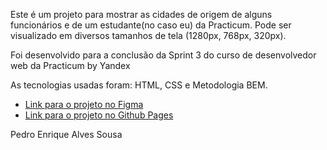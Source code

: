 Este é um projeto para mostrar as cidades de origem de alguns funcionários e de um estudante(no caso eu) da Practicum. Pode ser visualizado em diversos tamanhos de tela (1280px, 768px, 320px).

Foi desenvolvido para a conclusão da Sprint 3 do curso de desenvolvedor web da Practicum by Yandex

As tecnologias usadas foram: HTML, CSS e Metodologia BEM.

* [Link para o projeto no Figma](https://www.figma.com/file/GrMXsb1nThoKf3LFc42Bbh/WEB%2C-Sprint-3-%3A-De-P%C3%A1tria-para-P%C3%A1tria-%7C-desktop-%2B-mobile?node-id=0%3A1)
* [Link para o projeto no Github Pages](https://pedr0-sousa.github.io/web_project_3_ptbr/)


Pedro Enrique Alves Sousa

